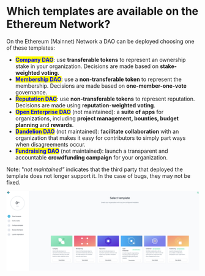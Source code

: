 # Which templates are available on the Ethereum Network?

On the Ethereum (Mainnet) Network a DAO can be deployed choosing one of these templates:

* <mark style="color:blue;">**Company DAO**</mark>: use **transferable tokens** to represent an ownership stake in your organization. Decisions are made based on **stake-weighted voting**.
* <mark style="color:blue;">**Membership DAO**</mark>: use a **non-transferable token** to represent the membership. Decisions are made based on **one-member-one-vote** governance.
* <mark style="color:blue;">**Reputation DAO**</mark>: use **non-transferable tokens** to represent reputation. Decisions are made using r**eputation-weighted voting**.
* <mark style="color:blue;">**Open Enterprise DAO**</mark> (not maintained): a **suite of apps** for organizations, including **project management, bounties, budget planning** and **rewards**.
* <mark style="color:blue;">**Dandelion DAO**</mark> (not maintained): f**acilitate collaboration** with an organization that makes it easy for contributors to simply part ways when disagreements occur.
* <mark style="color:blue;">**Fundraising DAO**</mark> (not maintained): launch a transparent and accountable **crowdfunding campaign** for your organization.

Note: "_not maintained"_ indicates that the third party that deployed the template does not longer support it. In the case of bugs, they may not be fixed.

![](<../../../.gitbook/assets/Schermata 2022-02-03 alle 11.46.50.png>)
